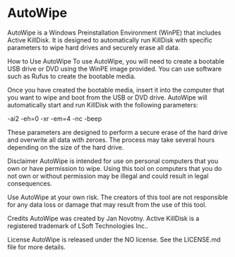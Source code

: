 # AutoWipe
AutoWipe is a Windows Preinstallation Environment (WinPE) that includes Active KillDisk. It is designed to automatically run KillDisk with specific parameters to wipe hard drives and securely erase all data.

How to Use AutoWipe
To use AutoWipe, you will need to create a bootable USB drive or DVD using the WinPE image provided. You can use software such as Rufus to create the bootable media.

Once you have created the bootable media, insert it into the computer that you want to wipe and boot from the USB or DVD drive. AutoWipe will automatically start and run KillDisk with the following parameters:

-ai2 -eh=0 -xr -em=4 -nc -beep

These parameters are designed to perform a secure erase of the hard drive and overwrite all data with zeroes. The process may take several hours depending on the size of the hard drive.

Disclaimer
AutoWipe is intended for use on personal computers that you own or have permission to wipe. Using this tool on computers that you do not own or without permission may be illegal and could result in legal consequences.

Use AutoWipe at your own risk. The creators of this tool are not responsible for any data loss or damage that may result from the use of this tool.

Credits
AutoWipe was created by Jan Novotny. Active KillDisk is a registered trademark of LSoft Technologies Inc..

License
AutoWipe is released under the NO license. See the LICENSE.md file for more details.

